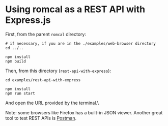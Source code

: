 # Using romcal as a REST API with Express.js

First, from the parent `romcal` directory:

```shell
# if necessary, if you are in the ./examples/web-browser directory
cd ../..

npm install
npm build
```

Then, from this directory (`rest-api-with-express`):

```shell
cd examples/rest-api-with-express

npm install
npm run start
```

And open the URL provided by the terminal.\

Note: some browsers like Firefox has a built-in JSON viewer.
Another great tool to test REST APIs is [Postman](https://www.postman.com/).
